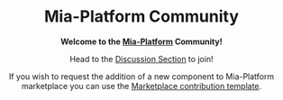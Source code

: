 <div align="center">

# Mia-Platform Community

**Welcome to the [Mia-Platform][mia-website] Community!**

Head to the [Discussion Section][mia-community] to join!

If you wish to request the addition of a new component to Mia-Platform marketplace you can use the [Marketplace contribution template][mia-marketplace-contribution].

</div>

[mia-website]: https://mia-platform.eu
[mia-community]: https://github.com/mia-platform/community/discussions
[mia-marketplace-contribution]: https://github.com/mia-platform/community/issues/new?labels=marketplace&template=marketplace-contribution.md&title=Add+new+marketplace+item
